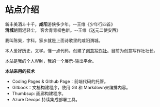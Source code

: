 # 站点介绍

新丰美酒斗十千，**咸阳**游侠多少年。--王维《少年行四首》</br>
**渭城**朝雨浥轻尘， 客舍青青柳色新。--王维《送元二使安西》</br>

我叫陈昊，字科，家乡就是上面诗歌里的咸阳渭城。

本人爱好历史，文学。懂一点代码，创建了[创意写作社](https://www.creativewriting.cn/)。目前为创意写作社社长。

本站是我的个人Wiki，我的一个展示-输出平台。

**本站采用的技术**

- Coding Pages & Github Page：前端代码的托管。
- Gitbook：文档构建程序，使用 Git 和 Markdown来编排内容。
- Thumbsup: 画廊构建程序。
- Azure Devops 持续集成部署工具。

